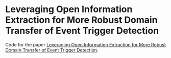 # Leveraging Open Information Extraction for More Robust Domain Transfer of Event Trigger Detection

Code for the paper [Leveraging Open Information Extraction for More Robust Domain Transfer of Event Trigger Detection](https://arxiv.org/abs/2305.14163).
